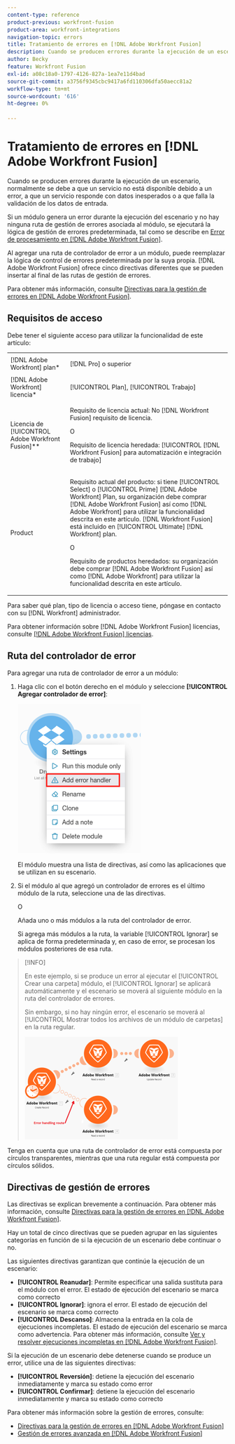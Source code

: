 ```yaml
---
content-type: reference
product-previous: workfront-fusion
product-area: workfront-integrations
navigation-topic: errors
title: Tratamiento de errores en [!DNL Adobe Workfront Fusion]
description: Cuando se producen errores durante la ejecución de un escenario, normalmente se debe a que un servicio no está disponible debido a un error, a que un servicio responde con datos inesperados o a que falla la validación de los datos de entrada.
author: Becky
feature: Workfront Fusion
exl-id: a08c18a0-1797-4126-827a-1ea7e11d4bad
source-git-commit: a3756f9345cbc9417a6fd110306dfa50aecc81a2
workflow-type: tm+mt
source-wordcount: '616'
ht-degree: 0%

---
```


# Tratamiento de errores en [!DNL Adobe Workfront Fusion]

Cuando se producen errores durante la ejecución de un escenario, normalmente se debe a que un servicio no está disponible debido a un error, a que un servicio responde con datos inesperados o a que falla la validación de los datos de entrada.

Si un módulo genera un error durante la ejecución del escenario y no hay ninguna ruta de gestión de errores asociada al módulo, se ejecutará la lógica de gestión de errores predeterminada, tal como se describe en [Error de procesamiento en [!DNL Adobe Workfront Fusion]](../../workfront-fusion/errors/error-processing.md).

Al agregar una ruta de controlador de error a un módulo, puede reemplazar la lógica de control de errores predeterminada por la suya propia. [!DNL Adobe Workfront Fusion] ofrece cinco directivas diferentes que se pueden insertar al final de las rutas de gestión de errores.

Para obtener más información, consulte [Directivas para la gestión de errores en [!DNL Adobe Workfront Fusion]](../../workfront-fusion/errors/directives-for-error-handling.md).

## Requisitos de acceso

Debe tener el siguiente acceso para utilizar la funcionalidad de este artículo:

<table style="table-layout:auto">
 <col> 
 <col> 
 <tbody> 
  <tr> 
   <td role="rowheader">[!DNL Adobe Workfront] plan*</td> 
   <td> <p>[!DNL Pro] o superior</p> </td> 
  </tr> 
  <tr data-mc-conditions=""> 
   <td role="rowheader">[!DNL Adobe Workfront] licencia*</td> 
   <td> <p>[!UICONTROL Plan], [!UICONTROL Trabajo]</p> </td> 
  </tr> 
  <tr> 
   <td role="rowheader">Licencia de [!UICONTROL Adobe Workfront Fusion]**</td> 
   <td>
   <p>Requisito de licencia actual: No [!DNL Workfront Fusion] requisito de licencia.</p>
   <p>O</p>
   <p>Requisito de licencia heredada: [!UICONTROL [!DNL Workfront Fusion] para automatización e integración de trabajo] </p>
   </td> 
  </tr> 
  <tr> 
   <td role="rowheader">Product</td> 
   <td>
   <p>Requisito actual del producto: si tiene [!UICONTROL Select] o [!UICONTROL Prime] [!DNL Adobe Workfront] Plan, su organización debe comprar [!DNL Adobe Workfront Fusion] así como [!DNL Adobe Workfront] para utilizar la funcionalidad descrita en este artículo. [!DNL Workfront Fusion] está incluido en [!UICONTROL Ultimate] [!DNL Workfront] plan.</p>
   <p>O</p>
   <p>Requisito de productos heredados: su organización debe comprar [!DNL Adobe Workfront Fusion] así como [!DNL Adobe Workfront] para utilizar la funcionalidad descrita en este artículo.</p>
   </td> 
  </tr> 
 </tbody> 
</table>

Para saber qué plan, tipo de licencia o acceso tiene, póngase en contacto con su [!DNL Workfront] administrador.

Para obtener información sobre [!DNL Adobe Workfront Fusion] licencias, consulte [[!DNL Adobe Workfront Fusion] licencias](../../workfront-fusion/get-started/license-automation-vs-integration.md).

## Ruta del controlador de error

Para agregar una ruta de controlador de error a un módulo:

1. Haga clic con el botón derecho en el módulo y seleccione **[!UICONTROL Agregar controlador de error]**:

   ![](assets/error-handler-route.png)

   El módulo muestra una lista de directivas, así como las aplicaciones que se utilizan en su escenario.

1. Si el módulo al que agregó un controlador de errores es el último módulo de la ruta, seleccione una de las directivas.

   O

   Añada uno o más módulos a la ruta del controlador de error.

   Si agrega más módulos a la ruta, la variable [!UICONTROL Ignorar] se aplica de forma predeterminada y, en caso de error, se procesan los módulos posteriores de esa ruta.


>[!INFO]
>
>En este ejemplo, si se produce un error al ejecutar el [!UICONTROL Crear una carpeta] módulo, el [!UICONTROL Ignorar] se aplicará automáticamente y el escenario se moverá al siguiente módulo en la ruta del controlador de errores.
>
>Sin embargo, si no hay ningún error, el escenario se moverá al [!UICONTROL Mostrar todos los archivos de un módulo de carpetas] en la ruta regular.
>
>![](assets/if-there-is-no-error-350x234.png)

Tenga en cuenta que una ruta de controlador de error está compuesta por círculos transparentes, mientras que una ruta regular está compuesta por círculos sólidos.

## Directivas de gestión de errores

Las directivas se explican brevemente a continuación. Para obtener más información, consulte [Directivas para la gestión de errores en [!DNL Adobe Workfront Fusion]](../../workfront-fusion/errors/directives-for-error-handling.md).

Hay un total de cinco directivas que se pueden agrupar en las siguientes categorías en función de si la ejecución de un escenario debe continuar o no.

Las siguientes directivas garantizan que continúe la ejecución de un escenario:

* **[!UICONTROL Reanudar]**: Permite especificar una salida sustituta para el módulo con el error. El estado de ejecución del escenario se marca como correcto
* **[!UICONTROL Ignorar]**: ignora el error. El estado de ejecución del escenario se marca como correcto
* **[!UICONTROL Descanso]**: Almacena la entrada en la cola de ejecuciones incompletas. El estado de ejecución del escenario se marca como advertencia. Para obtener más información, consulte [Ver y resolver ejecuciones incompletas en [!DNL Adobe Workfront Fusion]](../../workfront-fusion/scenarios/view-and-resolve-incomplete-executions.md).

Si la ejecución de un escenario debe detenerse cuando se produce un error, utilice una de las siguientes directivas:

* **[!UICONTROL Reversión]**: detiene la ejecución del escenario inmediatamente y marca su estado como error
* **[!UICONTROL Confirmar]**: detiene la ejecución del escenario inmediatamente y marca su estado como correcto

Para obtener más información sobre la gestión de errores, consulte:

* [Directivas para la gestión de errores en [!DNL Adobe Workfront Fusion]](../../workfront-fusion/errors/directives-for-error-handling.md)
* [Gestión de errores avanzada en [!DNL Adobe Workfront Fusion]](../../workfront-fusion/errors/advanced-error-handling.md)